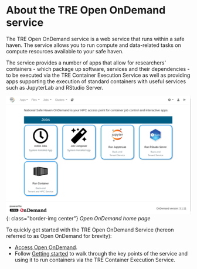 # About the TRE Open OnDemand service

The TRE Open OnDemand service is a web service that runs within a safe haven. The service allows you to run compute and data-related tasks on compute resources available to your safe haven.

The service provides a number of apps that allow for researchers' containers - which package up software, services and their dependencies - to be executed via the TRE Container Execution Service as well as providing apps supporting the execution of standard containers with useful services such as JupyterLab and RStudio Server.

![Open OnDemand home page](../../images/open-ondemand/home-page.png){: class="border-img center"} *Open OnDemand home page*

To quickly get started with the TRE Open OnDemand Service (hereon referred to as Open OnDemand for brevity):

* [Access Open OnDemand](access.md).
* Follow [Getting started](getting-started.md) to walk through the key points of the service and using it to run containers via the TRE Container Execution Service.
